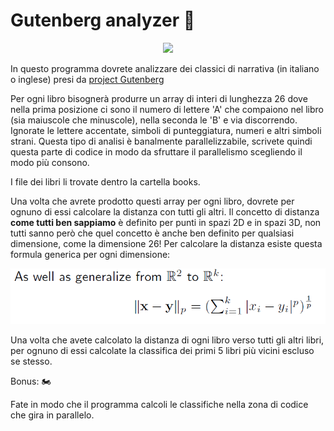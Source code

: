 # Gutenberg analyzer :motor_scooter:

<p align="center">
<img src="https://images.unsplash.com/photo-1457369804613-52c61a468e7d?ixlib=rb-1.2.1&ixid=eyJhcHBfaWQiOjEyMDd9&auto=format&fit=crop&w=1350&q=80"  class="center">
</p>

In questo programma dovrete analizzare dei classici di narrativa (in italiano o inglese) presi da [project Gutenberg](https://www.gutenberg.org/) 


Per ogni libro bisognerà produrre un array di interi di lunghezza 26 dove nella prima posizione ci sono il numero di lettere 'A' che compaiono nel libro (sia maiuscole che minuscole), nella seconda le 'B' e via discorrendo. Ignorate le lettere accentate, simboli di punteggiatura, numeri e altri simboli strani. Questa tipo di analisi è banalmente parallelizzabile, scrivete quindi questa parte di codice in modo da sfruttare il parallelismo scegliendo il modo più consono.

I file dei libri li trovate dentro la cartella books.

Una volta che avrete prodotto questi array per ogni libro, dovrete per ognuno di essi calcolare la distanza con tutti gli altri. Il concetto di distanza **come tutti ben sappiamo** è definito per punti in spazi 2D e in spazi 3D, non tutti sanno però che quel concetto è anche ben definito per qualsiasi dimensione, come la dimensione 26! Per calcolare la distanza esiste questa formula generica per ogni dimensione:


<p align="center">
<img src="formula.PNG"  class="center">
</p>


Una volta che avete calcolato la distanza di ogni libro verso tutti gli altri libri, per ognuno di essi calcolate la classifica dei primi 5 libri più vicini escluso se stesso.

Bonus: :motorcycle:

Fate in modo che il programma calcoli le classifiche nella zona di codice che gira in parallelo.